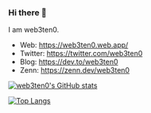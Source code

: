 ### Hi there 👋
I am web3ten0.

- Web: https://web3ten0.web.app/
- Twitter: https://twitter.com/web3ten0
- Blog: https://dev.to/web3ten0
- Zenn: https://zenn.dev/web3ten0
<p>
  
  [![web3ten0's GitHub stats](https://github-readme-stats.vercel.app/api?username=web3ten0&count_private=true&show_icons=true&theme=midnight-purple)](https://github.com/anuraghazra/github-readme-stats) &nbsp;
  
  [![Top Langs](https://github-readme-stats.vercel.app/api/top-langs/?username=web3ten0&layout=compact&theme=midnight-purple&langs_count=10&card_width=465&hide=html,css,shell,vim%20script,mathematica)](https://github.com/anuraghazra/github-readme-stats)
  
</p>
